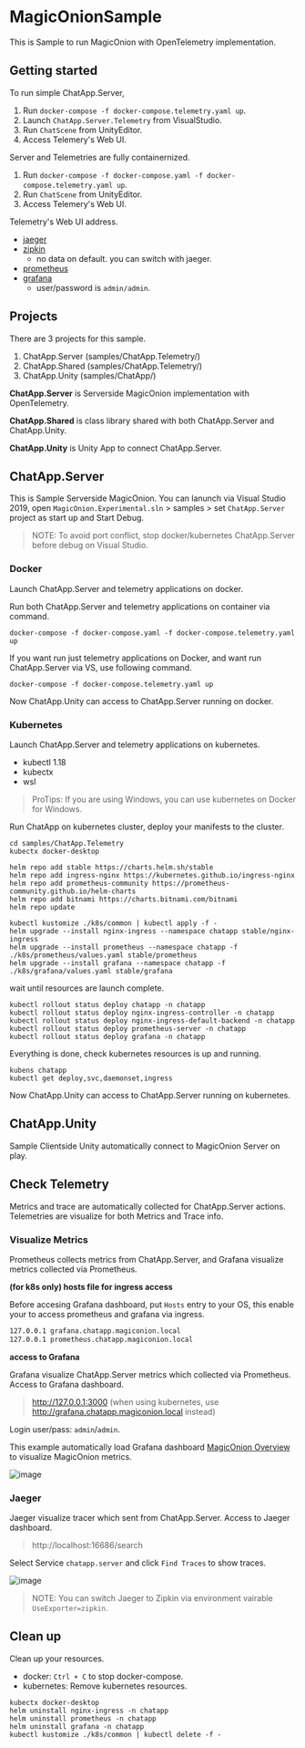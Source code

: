 # MagicOnionSample

This is Sample to run MagicOnion with OpenTelemetry implementation.

## Getting started

To run simple ChatApp.Server, 

1. Run `docker-compose -f docker-compose.telemetry.yaml up`.
1. Launch `ChatApp.Server.Telemetry` from VisualStudio.  
1. Run `ChatScene` from UnityEditor.  
1. Access Telemery's Web UI.

Server and Telemetries are fully containernized.

1. Run `docker-compose -f docker-compose.yaml -f docker-compose.telemetry.yaml up`.
1. Run `ChatScene` from UnityEditor. 
1. Access Telemery's Web UI.

Telemetry's Web UI address.

* [jaeger](http://localhost:16686/)
* [zipkin](http://localhost:9411/)
    * no data on default. you can switch with jaeger.
* [prometheus](http://localhost:9090/)
* [grafana](http://localhost:3000/)
    * user/password is `admin/admin`.

## Projects

There are 3 projects for this sample.

1. ChatApp.Server (samples/ChatApp.Telemetry/)
1. ChatApp.Shared (samples/ChatApp.Telemetry/)
1. ChatApp.Unity (samples/ChatApp/)

**ChatApp.Server** is Serverside MagicOnion implementation with OpenTelemetry. 

**ChatApp.Shared** is class library shared with both ChatApp.Server and ChatApp.Unity.

**ChatApp.Unity** is Unity App to connect ChatApp.Server.

## ChatApp.Server

This is Sample Serverside MagicOnion.
You can lanunch via Visual Studio 2019, open `MagicOnion.Experimental.sln` > samples > set `ChatApp.Server` project as start up and Start Debug.

> NOTE: To avoid port conflict, stop docker/kubernetes ChatApp.Server before debug on Visual Studio.

### Docker

Launch ChatApp.Server and telemetry applications on docker.

Run both ChatApp.Server and telemetry applications on container via command.

```shell
docker-compose -f docker-compose.yaml -f docker-compose.telemetry.yaml up
```

If you want run just telemetry applications on Docker, and want run ChatApp.Server via VS, use following command.

```shell
docker-compose -f docker-compose.telemetry.yaml up
```

Now ChatApp.Unity can access to ChatApp.Server running on docker.

### Kubernetes

Launch ChatApp.Server and telemetry applications on kubernetes.

* kubectl 1.18
* kubectx
* wsl

> ProTips: If you are using Windows, you can use kubernetes on Docker for Windows.

Run ChatApp on kubernetes cluster, deploy your manifests to the cluster.

```shell
cd samples/ChatApp.Telemetry
kubectx docker-desktop

helm repo add stable https://charts.helm.sh/stable
helm repo add ingress-nginx https://kubernetes.github.io/ingress-nginx
helm repo add prometheus-community https://prometheus-community.github.io/helm-charts
helm repo add bitnami https://charts.bitnami.com/bitnami
helm repo update

kubectl kustomize ./k8s/common | kubectl apply -f -
helm upgrade --install nginx-ingress --namespace chatapp stable/nginx-ingress
helm upgrade --install prometheus --namespace chatapp -f ./k8s/prometheus/values.yaml stable/prometheus
helm upgrade --install grafana --namespace chatapp -f ./k8s/grafana/values.yaml stable/grafana
```

wait until resources are launch complete.

```shell
kubectl rollout status deploy chatapp -n chatapp
kubectl rollout status deploy nginx-ingress-controller -n chatapp
kubectl rollout status deploy nginx-ingress-default-backend -n chatapp
kubectl rollout status deploy prometheus-server -n chatapp
kubectl rollout status deploy grafana -n chatapp
```

Everything is done, check kubernetes resources is up and running.

```shell
kubens chatapp
kubectl get deploy,svc,daemonset,ingress
```

Now ChatApp.Unity can access to ChatApp.Server running on kubernetes.


## ChatApp.Unity

Sample Clientside Unity automatically connect to MagicOnion Server on play.

## Check Telemetry

Metrics and trace are automatically collected for ChatApp.Server actions.
Telemetries are visualize for both Metrics and Trace info.

### Visualize Metrics

Prometheus collects metrics from ChatApp.Server, and Grafana visualize metrics collected via Prometheus.

**(for k8s only) hosts file for ingress access**

Before accesing Grafana dashboard, put `Hosts` entry to your OS, this enable your to access prometheus and grafana via ingress.

```txt
127.0.0.1 grafana.chatapp.magiconion.local
127.0.0.1 prometheus.chatapp.magiconion.local
```

**access to Grafana**

Grafana visualize ChatApp.Server metrics which collected via Prometheus.
Access to Grafana dashboard.

> http://127.0.0.1:3000 (when using kubernetes, use http://grafana.chatapp.magiconion.local instead)

Login user/pass: `admin`/`admin`.

This example automatically load Grafana dashboard [MagicOnion Overview](https://grafana.com/grafana/dashboards/10584) to visualize MagicOnion metrics.

![image](https://user-images.githubusercontent.com/3856350/83670579-5d1a9e80-a60e-11ea-9289-89a412dd5877.png)

### Jaeger

Jaeger visualize tracer which sent from ChatApp.Server.
Access to Jaeger dashboard.

> http://localhost:16686/search

Select Service `chatapp.server` and click `Find Traces` to show traces.

![image](https://user-images.githubusercontent.com/3856350/99406491-46a09f00-2931-11eb-9861-86a1f1e04720.png)

> NOTE: You can switch Jaeger to Zipkin via environment vairable `UseExporter=zipkin`.

## Clean up

Clean up your resources.

* docker: `Ctrl + C` to stop docker-compose.
* kubernetes: Remove kubernetes resources.

```shell
kubectx docker-desktop
helm uninstall nginx-ingress -n chatapp
helm uninstall prometheus -n chatapp
helm uninstall grafana -n chatapp
kubectl kustomize ./k8s/common | kubectl delete -f -
```

